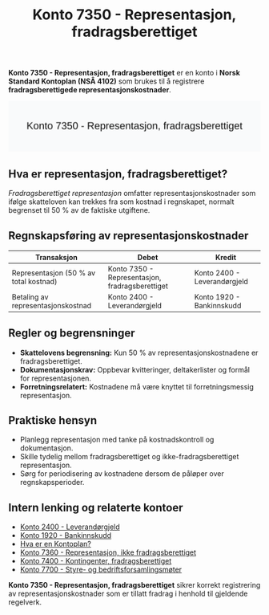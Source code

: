 ﻿---
title: "Konto 7350 - Representasjon, fradragsberettiget"
seoTitle: "7350-representasjon-fradragsberettiget"
meta_description: '**Konto 7350 - Representasjon, fradragsberettiget** er en konto i **Norsk Standard Kontoplan (NSÂ 4102)** som brukes til å registrere **fradragsberettigede rep...'
slug: 7350-representasjon-fradragsberettiget
type: blog
layout: pages/single
---

**Konto 7350 - Representasjon, fradragsberettiget** er en konto i **Norsk Standard Kontoplan (NSÂ 4102)** som brukes til å registrere **fradragsberettigede representasjonskostnader**.

![Illustrasjon av konto 7350 Representasjon, fradragsberettiget](7350-representasjon-fradragsberettiget-image.svg)

## Hva er representasjon, fradragsberettiget?

*Fradragsberettiget representasjon* omfatter representasjonskostnader som ifølge skatteloven kan trekkes fra som kostnad i regnskapet, normalt begrenset til 50 % av de faktiske utgiftene.

## Regnskapsføring av representasjonskostnader

| Transaksjon                                  | Debet                                             | Kredit                         |
|----------------------------------------------|---------------------------------------------------|--------------------------------|
| Representasjon (50 % av total kostnad)       | Konto 7350 - Representasjon, fradragsberettiget   | Konto 2400 - Leverandørgjeld   |
| Betaling av representasjonskostnad           | Konto 2400 - Leverandørgjeld                      | Konto 1920 - Bankinnskudd      |

## Regler og begrensninger

* **Skattelovens begrensning:** Kun 50 % av representasjonskostnadene er fradragsberettiget.
* **Dokumentasjonskrav:** Oppbevar kvitteringer, deltakerlister og formål for representasjonen.
* **Forretningsrelatert:** Kostnadene må være knyttet til forretningsmessig representasjon.

## Praktiske hensyn

* Planlegg representasjon med tanke på kostnadskontroll og dokumentasjon.
* Skille tydelig mellom fradragsberettiget og ikke-fradragsberettiget representasjon.
* Sørg for periodisering av kostnadene dersom de påløper over regnskapsperioder.

## Intern lenking og relaterte kontoer

* [Konto 2400 - Leverandørgjeld](/blogs/kontoplan/2400-leverandorgjeld "Konto 2400 - Leverandørgjeld")
* [Konto 1920 - Bankinnskudd](/blogs/kontoplan/1920-bankinnskudd "Konto 1920 - Bankinnskudd")
* [Hva er en Kontoplan?](/blogs/regnskap/hva-er-kontoplan "Hva er en Kontoplan? Komplett Guide til Kontoplaner i Norsk Regnskap")
* [Konto 7360 - Representasjon, ikke fradragsberettiget](/blogs/kontoplan/7360-representasjon-ikke-fradragsberettiget "Konto 7360 - Representasjon, ikke fradragsberettiget")
* [Konto 7400 - Kontingenter, fradragsberettiget](/blogs/kontoplan/7400-kontingenter-fradragsberettiget "Konto 7400 - Kontingenter, fradragsberettiget")
* [Konto 7700 - Styre- og bedriftsforsamlingsmøter](/blogs/kontoplan/7700-styre-og-bedriftsforsamlingsmoter "Konto 7700 - Styre- og bedriftsforsamlingsmøter")

**Konto 7350 - Representasjon, fradragsberettiget** sikrer korrekt registrering av representasjonskostnader som er tillatt fradrag i henhold til gjeldende regelverk.






